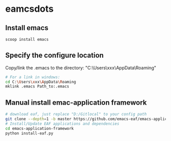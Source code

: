 # eamcsdots
## Install emacs
```bash
scoop install emacs
```
## Specify the configure location
Copy/link the .emacs to the directory: "C:\Users\xxx\AppData\Roaming"
``` bash
# For a link in windows:
cd C:\Users\xxx\AppData\Roaming
mklink .emacs Path_to:.emacs
```
## Manual install emac-application framework
``` bash
# download eaf, just replace "D:/Gitlocal" to your config path
git clone --depth=1 -b master https://github.com/emacs-eaf/emacs-application-framework.git D:/Gitlocal/.emacs.d/site-lisp/emacs-application-framework/
# Install/Update EAF applications and dependencies
cd emacs-application-framework
python install-eaf.py
```
